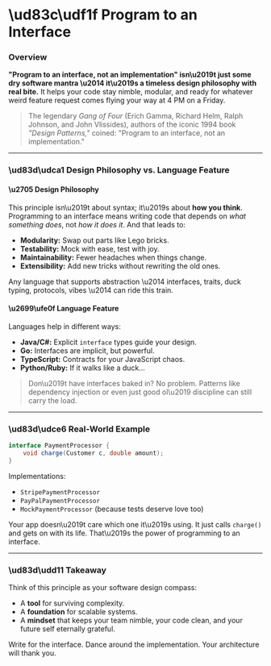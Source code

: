 # \ud83c\udf1f Program to an Interface

### Overview

**"Program to an interface, not an implementation" isn\u2019t just some dry software mantra \u2014 it\u2019s a timeless design philosophy with real bite.** It helps your code stay nimble, modular, and ready for whatever weird feature request comes flying your way at 4 PM on a Friday.

> The legendary *Gang of Four* (Erich Gamma, Richard Helm, Ralph Johnson, and John Vlissides), authors of the iconic 1994 book *"Design Patterns,"* coined: "Program to an interface, not an implementation."

---

### \ud83d\udca1 Design Philosophy vs. Language Feature

#### \u2705 **Design Philosophy**

This principle isn\u2019t about syntax; it\u2019s about **how you think**. Programming to an interface means writing code that depends on *what something does*, not *how it does it*. And that leads to:

- **Modularity:** Swap out parts like Lego bricks.
- **Testability:** Mock with ease, test with joy.
- **Maintainability:** Fewer headaches when things change.
- **Extensibility:** Add new tricks without rewriting the old ones.

Any language that supports abstraction \u2014 interfaces, traits, duck typing, protocols, vibes \u2014 can ride this train.

#### \u2699\ufe0f **Language Feature**

Languages help in different ways:

- **Java/C#:** Explicit `interface` types guide your design.
- **Go:** Interfaces are implicit, but powerful.
- **TypeScript:** Contracts for your JavaScript chaos.
- **Python/Ruby:** If it walks like a duck...

> Don\u2019t have interfaces baked in? No problem. Patterns like dependency injection or even just good ol\u2019 discipline can still carry the load.

---

### \ud83d\udce6 Real-World Example

```java
interface PaymentProcessor {
    void charge(Customer c, double amount);
}
```

Implementations:

- `StripePaymentProcessor`
- `PayPalPaymentProcessor`
- `MockPaymentProcessor` (because tests deserve love too)

Your app doesn\u2019t care which one it\u2019s using. It just calls `charge()` and gets on with its life. That\u2019s the power of programming to an interface.

---

### \ud83d\udd11 Takeaway

Think of this principle as your software design compass:

- A **tool** for surviving complexity.
- A **foundation** for scalable systems.
- A **mindset** that keeps your team nimble, your code clean, and your future self eternally grateful.

Write for the interface. Dance around the implementation. Your architecture will thank you.
